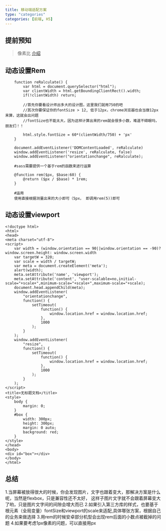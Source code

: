 ```yaml
---
title: 移动端适配方案
type: "categories"
categories: [前端, H5]
---
```


## 提前预知

> 像素比
[介绍](http://www.zhangxinxu.com/wordpress/2012/08/window-devicepixelratio/)


## 动态设置Rem

```
	function reRalculate() {
		var html = document.querySelector("html");
		var clientWidth = html.getBoundingClientRect().width;
		if(!clientWidth) return;

		//首先你要看设计师出多大的设计图，这里我们就用750的吧
		//其次你要保证你的fontSize > 12, 低于12px，chrome浏览器也会当做12px来算，这就会出问题
		//fontSize也不能太大，因为这样计算出来的rem就会很多小数，难道不碍眼吗，朋友们！！

		html.style.fontSize = 60*(clientWidth/750) + 'px'
	}
	
	document.addEventListener('DOMContentLoaded', reRalculate)
	window.addEventListener('resize', reRalculate, false)
	window.addEventListener("orientationchange", reRalculate);

```

```
	#sass需要提供一个基于rem的函数来进行运算

	@function rem($px, $base:60) {
	    @return ($px / $base) * 1rem;
	}

```

```
	#运用
	使用直接根据测量出来的大小即可（5px， 即调用rem(5))即可

```
###

## 动态设置viewport
```
<!doctype html>
<html>
<head>
<meta charset="utf-8">
<script>
	var width = (window.orientation == 90||window.orientation == -90)? window.screen.height: window.screen.width
	var targetW = 320; 
	var scale = width / targetW;
	var meta = document.createElement('meta');
	alert(width);
	meta.setAttribute('name', 'viewport');
	meta.setAttribute('content', "user-scalable=no,initial-scale="+scale+",minimum-scale="+scale+",maximum-scale="+scale);
	document.head.appendChild(meta);
	window.addEventListener(
		"orientationchange", 
		function() {
			setTimeout(
				function() {
					window.location.href = window.location.href;
				},
				1000
			);
		}
	);
	window.addEventListener(
		"resize", 
		function() {
			setTimeout(
				function() {
					window.location.href = window.location.href;
				},
				1000
			);
		}
	);
</script>
<title>无标题文档</title>
<style>
	body {
		margin: 0;
	}
	#box {
		width: 300px;
		height: 300px;
		margin: 0 auto;
		background: red;
	}
</style>
</head>
<body>
<div id="box"></div>
</body>
</html>	
```
## 总结

1.当屏幕被放得很大的时候，你会发现图片，文字也跟着变大，那解决方案是什么呢，当然是flexbox，只是兼容性还不太好，
这样子图片文字就不会跟着屏幕变大了哟，只是图片文字间的间隙会增大而已
2.如果引入第三方库的样式，也要基于根元素（全局变量）fontSize和viewport的scale来适配,具体哪张方案，根据自己的业务来做选择
3.用rem的时候安卓部分机型会出现rem后面的小数点被截掉的问题
4.如果要考虑1px像素的问题，可以直接用px

